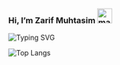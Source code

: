 ### Hi, I’m Zarif Muhtasim <img alt="mario wave retro game" title="mario wave retro game" loading="lazy" src="https://emojis.slackmojis.com/emojis/images/1643515397/14160/mario_wave.gif?1643515397" width="30">

![Typing SVG](https://readme-typing-svg.herokuapp.com?font=Firacode&duration=1000&multiline=true&height=130&lines=%F0%9F%92%BB%3A+The+code+does+not+work.;%F0%9F%A4%94%3A+Why%3F+;----+after+debugging+----;%F0%9F%92%BB%3A+The+code+works.;%F0%9F%A4%94%3A+Why%3F+)

![Top Langs](https://github-readme-stats.vercel.app/api/top-langs?username=zarif25&count_private=true&show_icons=true&theme=github_dark&hide_border=true&title_color=ffffff&bg_color=35,f0a161,eb6776,c75edd,9860f0,5f67dc&text_color=ffffff)
